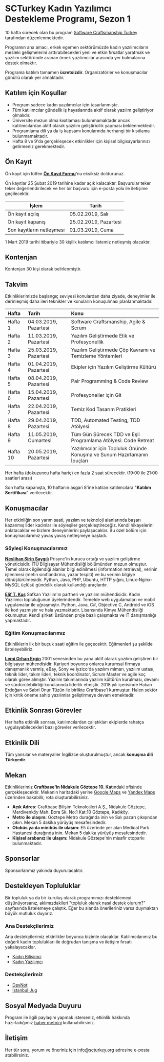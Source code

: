 # SCTurkey Kadın Yazılımcı Destekleme Programı, Sezon 1

10 hafta sürecek olan bu program [Software Craftsmanship Turkey](https://www.meetup.com/Software-Craftsmanship-Turkey/) tarafından düzenlenmektedir.

Programın ana amacı, erkek egemen sektörümüzde kadın yazılımcıların mesleki gelişmelerini arttırabilecekleri yeni ve etkin fırsatlar yaratmak ve yazılım sektöründe aranan örnek yazılımcılar arasında yer bulmalarına destek olmaktır.

Programa katılım tamamen **ücretsizdir**. Organizatörler ve konuşmacılar gönüllü olarak yer almaktadır.

## Katılım için Koşullar

* Program sadece kadın yazılımcılar için tasarlanmıştır.
* Tüm katılımcılar gündelik iş hayatlarında aktif olarak yazılım geliştiriyor olmalıdır.
* Üniversite mezun olma kısıtlaması bulunmamaktadır ancak katılımcılardan aktif olarak yazılım geliştiricilik yapması beklenmektedir.
* Programlama dili ya da iş kapsamı konularında herhangi bir kısıtlama bulunmamaktadır.
* Hafta 8 ve 9'da gerçekleşecek etkinlikler için kişisel bilgisayarlarınızı getirmeniz gerekmektedir.

## Ön Kayıt

Ön kayıt için lütfen [**Ön Kayıt Formu**](https://craftedform.typeform.com/to/xXAKGW)'nu eksiksiz doldurunuz.

Ön kayıtlar 25 Şubat 2019 tarihine kadar açık kalacaktır. Başvurular teker teker değerlendirilecek ve her bir başvuru için e-posta yolu ile iletişime geçilecektir.

| İşlem | Tarih |
| --- | --- |
| Ön kayıt açılış | 05.02.2019, Salı | 
| Ön kayıt kapanış | 25.02.2019, Pazartesi |
| Son kayıtların netleşmesi | 01.03.2019, Cuma |

1 Mart 2019 tarihi itibariyle 30 kişilik katılımcı listemiz netleşmiş olacaktır.

## Kontenjan

Kontenjan 30 kişi olarak belirlenmiştir.

## Takvim

Etkinliklerimizde başlangıç seviyesi konulardan daha ziyade, deneyimler ile derinleşmiş daha ileri teknikler ve konuların konuşulması planlanmaktadır.

| Hafta | Tarih | Konu |
|:--- |:--- |:--- |
| Hafta 1  | 04.03.2019, Pazartesi | Software Craftsmanship, Agile & Scrum |
| Hafta 2  | 11.03.2019, Pazartesi | Yazılım Geliştirmede Etik ve Profesyonellik |
| Hafta 3  | 25.03.2019, Pazartesi | Yazılım Geliştirmede Çöp Kavramı ve Temizleme Yöntemleri |
| Hafta 4  | 01.04.2019, Pazartesi | Ekipler için Yazılım Geliştirme Kültürü |
| Hafta 5  | 08.04.2019, Pazartesi | Pair Programming & Code Review |
| Hafta 6  | 15.04.2019, Pazartesi | Profesyoneller için Git  |
| Hafta 7  | 22.04.2019, Pazartesi | Temiz Kod Tasarım Pratikleri |
| Hafta 8  | 29.04.2019, Pazartesi | TDD, Automated Testing, TDD Atölyesi |
| Hafta 9  | 11.05.2019, Cumartesi | Tüm Gün Sürecek TDD ve Eşli Programlama Atölyesi: Code Retreat |
| Hafta 10 | 20.05.2019, Pazartesi | Yazılımcılar için Topluluk Önünde Konuşma ve Sunum Hazırlamanın İpuçları |

Her hafta (dokuzuncu hafta hariç) en fazla 2 saat sürecektir. (19:00 ile 21:00 saatleri arası)

Son hafta kapanışta, 10 haftanın asgari 8'ine katılan katılımcılara "**Katılım Sertifikası**" verilecektir.

## Konuşmacılar

Her etkinliğin son yarım saati, yazılım ve teknoloji alanlarında başarı kazanmış lider kadınlar ile söyleşiler gerçekleştireceğiz. Kendi hikayelerini anlatacaklar ve bizlere deneyimlerini paylaşacaklar. Bu özel bölüm için konuşmacılarımız yavaş yavaş netleşmeye başladı.

### Söyleşi Konuşmacılarımız

[**Neslihan Şirin Saygılı**](https://www.linkedin.com/in/sirinnes) Prisync'in kurucu ortağı ve yazılım geliştirme yöneticisidir. İTÜ Bilgisayar Mühendisliği bölümünden mezun olmuştur. Temel olarak ilgilendiği alanlar bilgi edinilmesi (information retrieval), verinin işlenmesi (metin sınıflandırma, yazar tespiti) ve bu verinin bilgiye dönüştürülmesidir. Python, Java, PHP, Ubuntu, HTTP yığını, Linux-Nginx-MySQL üçlüsü gündelik olarak kullandığı araçlardır. 

[**Elif T. Kuş**](https://www.linkedin.com/in/eliftkus) Safkan Yazılım'ın partneri ve yazılım mühendisidir. Kadın Yazılımcı topluluğunun üyelerindendir. Temelde web uygulamaları ve mobil uygulamalar ile uğraşmıştır. Python, Java, C#, Objective C, Android ve iOS ile kod yazmıştır ve hala yazmaktadır. Lisansında Kimya Mühendisliği okumuştur. Kendi şirketi üstünden proje bazlı çalışmakta ve IT danışmanlığı yapmaktadır. 

### Eğitim Konuşmacılarımız

Etkinliklerin ilk bir buçuk saati eğitim ile geçecektir. Eğitmenleri şu şekilde listeleyebiliriz. 

[**Lemi Orhan Ergin**](https://www.linkedin.com/in/lemiorhan) 2001 senesinden bu yana aktif olarak yazılım geliştiren bir bilgisayar mühendisidir. Kariyeri boyunca onlarca kurumsal firmaya danışmanlık vermiş, eBay, Sony ve iyzico'da yazılım mimarı, yazılım ustası, teknik lider, takım lideri, teknik koordinator, Scrum Master ve agile koç olarak görev almıştır. Yazılım takımlarında yazılım kültürün kurulması, devamı ve sürdürülebilirliği konularında liderlik etmiştir. 2018 yılı içerisinde Hakan Erdoğan ve Sabri Onur Tüzün ile birlikte Craftbase’i kurmuştur. Halen sektör için kritik öneme sahip yazılımlar geliştirmeye devam etmektedir. 

## Etkinlik Sonrası Görevler

Her hafta etkinlik sonrası, katılımcılardan çalıştıkları ekiplerde rahatça uygulayabilecekleri bazı görevler verilecektir.

## Etkinlik Dili

Tüm yansılar ve materyaller İngilizce oluşturulmuştur, ancak **konuşma dili Türkçedir**.

## Mekan

Etkinliklerimiz **Craftbase'in Nidakule Göztepe 10. Kat**ındaki ofisinde gerçekleşecektir. Mekanın haritadaki yerine [Google Maps](https://goo.gl/maps/cfUZaPFvw7L2) ve [Yandex Maps](https://yandex.com.tr/maps/-/CBR3iUcs0B) üzerinden bakabilir, rota oluşturabilirsiniz.

* **Açık Adres:** Craftbase Bilişim Teknolojileri A.Ş., Nidakule Göztepe, Merdivenköy Mah. Bora Sk. No:1 Kat:10 Göztepe, Kadıköy.
* **Metro ile ulaşım:** Göztepe Metro durağında inin ve Salı pazarı çıkışından çıkın. Mekan 5 dakika yürüyüş mesafesindedir.
* **Otobüs ya da minibüs ile ulaşım:** E5 üzerinde yer alan Medical Park Hastanesi durağında inin. Mekan 5 dakika yürüyüş mesafesindedir.
* **Kişisel arabanız ile ulaşım:** Nidakule Göztepe'nin misafir otoparkı bulunmaktadır.

## Sponsorlar

Sponsorlarımız yakında duyurulacaktır.

## Destekleyen Topluluklar

Bir topluluk ya da bir kuruluş olarak programımızı desteklemeyi düşünüyorsanız, aklımızdakileri "[topluluk olarak nasıl destek olurum?](topluluklar-destek.md)" sayfasında listelemeye çalıştık. Eğer bu alanda önerileriniz varsa duymaktan büyük mutluluk duyarız.

### Ana Destekçilerimiz
Ana destekçilerimiz etkinlikler boyunca bizimle olacaklar. Katılımcılarımız bu değerli kadın toplulukları ile doğrudan tanışma ve iletişim fırsatı yakalayacaklar.

* [Kadın Bilişimci](https://www.meetup.com/Kad%C4%B1n-Bili%C5%9Fimci)
* [Kadın Yazılımcı](https://www.kadinyazilimci.com)

### Destekçilerimiz

* [DevNot](http://devnot.com)
* [Istanbul Jug](https://istanbul-jug.org)

## Sosyal Medyada Duyuru

Program ile ilgili paylaşım yapmak isterseniz, etkinlik hakkında hazırladığımız [haber metnini](haber-metni.md) kullanabilirsiniz.

## İletişim

Her tür soru, yorum ve öneriniz için [info@scturkey.org](mailto:info@scturkey.org) adresine e-posta atabilirsiniz.
